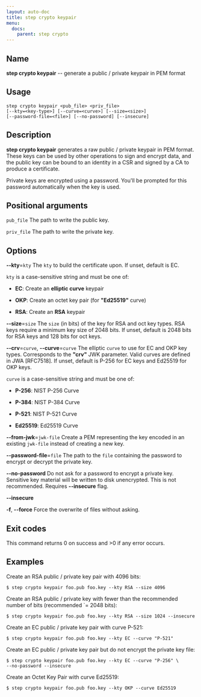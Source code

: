 ```yaml
---
layout: auto-doc
title: step crypto keypair
menu:
  docs:
    parent: step crypto
---
```


## Name
**step crypto keypair** -- generate a public / private keypair in PEM format

## Usage

```raw
step crypto keypair <pub_file> <priv_file>
[--kty=<key-type>] [--curve=<curve>] [--size=<size>]
[--password-file=<file>] [--no-password] [--insecure]
```

## Description

**step crypto keypair** generates a raw public /
private keypair in PEM format. These keys can be used by other operations
to sign and encrypt data, and the public key can be bound to an identity
in a CSR and signed by a CA to produce a certificate.

Private keys are encrypted using a password. You'll be prompted for this
password automatically when the key is used.

## Positional arguments

`pub_file`
The path to write the public key.

`priv_file`
The path to write the private key.

## Options


**--kty**=`kty`
The `kty` to build the certificate upon.
If unset, default is EC.

`kty` is a case-sensitive string and must be one of:

- **EC**: Create an **elliptic curve** keypair

- **OKP**: Create an octet key pair (for **"Ed25519"** curve)

- **RSA**: Create an **RSA** keypair

**--size**=`size`
The `size` (in bits) of the key for RSA and oct key types. RSA keys require a
minimum key size of 2048 bits. If unset, default is 2048 bits for RSA keys and 128 bits for oct keys.

**--crv**=`curve`, **--curve**=`curve`
The elliptic `curve` to use for EC and OKP key types. Corresponds
to the **"crv"** JWK parameter. Valid curves are defined in JWA [RFC7518]. If
unset, default is P-256 for EC keys and Ed25519 for OKP keys.

`curve` is a case-sensitive string and must be one of:

- **P-256**: NIST P-256 Curve

- **P-384**: NIST P-384 Curve

- **P-521**: NIST P-521 Curve

- **Ed25519**: Ed25519 Curve

**--from-jwk**=`jwk-file`
Create a PEM representing the key encoded in an
existing `jwk-file` instead of creating a new key.

**--password-file**=`file`
The path to the `file` containing the password to encrypt or decrypt the private key.

**--no-password**
Do not ask for a password to encrypt a private key. Sensitive key material will
be written to disk unencrypted. This is not recommended. Requires **--insecure** flag.

**--insecure**


**-f**, **--force**
Force the overwrite of files without asking.

## Exit codes

This command returns 0 on success and >0 if any error occurs.

## Examples

Create an RSA public / private key pair with 4096 bits:

```shell
$ step crypto keypair foo.pub foo.key --kty RSA --size 4096
```

Create an RSA public / private key with fewer than the recommended number of
bits (recommended `= 2048 bits):

```shell
$ step crypto keypair foo.pub foo.key --kty RSA --size 1024 --insecure
```

Create an EC public / private key pair with curve P-521:

```shell
$ step crypto keypair foo.pub foo.key --kty EC --curve "P-521"
```

Create an EC public / private key pair but do not encrypt the private key file:

```shell
$ step crypto keypair foo.pub foo.key --kty EC --curve "P-256" \
--no-password --insecure
```

Create an Octet Key Pair with curve Ed25519:

```shell
$ step crypto keypair foo.pub foo.key --kty OKP --curve Ed25519
```


